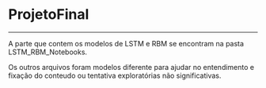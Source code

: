 # ProjetoFinal
________________________________

A parte que contem os modelos de LSTM e RBM se encontram na pasta LSTM_RBM_Notebooks.

Os outros arquivos foram modelos diferente para ajudar no entendimento e fixação do conteudo ou tentativa exploratórias não significativas.
